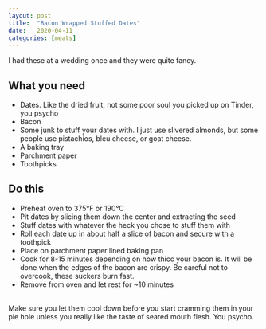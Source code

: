 ```yaml
---
layout: post
title:  "Bacon Wrapped Stuffed Dates"
date:   2020-04-11
categories: [meats]
---
```

I had these at a wedding once and they were quite fancy.<br/>

## What you need
* Dates. Like the dried fruit, not some poor soul you picked up on Tinder, you psycho
* Bacon
* Some junk to stuff your dates with. I just use slivered almonds, but some people use pistachios, bleu cheese, or goat cheese.
* A baking tray
* Parchment paper
* Toothpicks

## Do this
* Preheat oven to 375°F or 190°C
* Pit dates by slicing them down the center and extracting the seed
* Stuff dates with whatever the heck you chose to stuff them with
* Roll each date up in about half a slice of bacon and secure with a toothpick
* Place on parchment paper lined baking pan
* Cook for 8-15 minutes depending on how thicc your bacon is. It will be done when the edges of the bacon are crispy. Be careful not to overcook, these suckers burn fast.
* Remove from oven and let rest for ~10 minutes<br/>
<br/>
Make sure you let them cool down before you start cramming them in your pie hole unless you really like the taste of seared mouth flesh. You psycho.